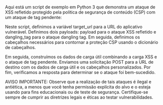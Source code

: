 Aqui está um script de exemplo em Python 3 que demonstra um ataque de XSS refletido protegido pela política de segurança de conteúdo (CSP) 
com um ataque de tag pendente:

Neste script, definimos a variável target_url para a URL do aplicativo vulnerável. Definimos dois payloads: payload para o ataque XSS refletido
 e dangling_tag para o ataque dangling tag. 
Em seguida, definimos os cabeçalhos necessários para contornar a proteção CSP usando o dicionário de cabeçalhos.

Em seguida, construímos os dados de carga útil combinando a carga XSS e o ataque de tag pendente. 
Enviamos uma solicitação POST para a URL de destino com os dados de carga útil e os cabeçalhos personalizados. 
Por fim, verificamos a resposta para determinar se o ataque foi bem-sucedido.

AVISO IMPORTANTE:
Observe que a realização de tais ataques é ilegal e antiética, a menos que você tenha permissão explícita do alvo
e o esteja usando para fins educacionais ou de teste de segurança. 
Certifique-se sempre de cumprir as diretrizes legais e éticas ao testar vulnerabilidades.
